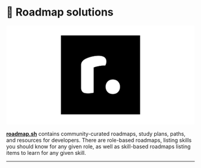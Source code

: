# 🧠 Roadmap solutions

[![Roadmap banner](./resources/images/roadmapsh.png)](https://roadmap.sh/)

[**roadmap.sh**](https://roadmap.sh/) contains community-curated roadmaps, study plans, paths, and resources for developers. There are role-based roadmaps, listing skills you should know for any given role, as well as skill-based roadmaps listing items to learn for any given skill.

---